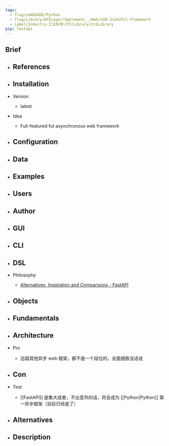 ```yaml
---
tags:
  - flag/LANGUAGE/Python
  - flag/Library/APILayer/Implement__/Web/SSR-Stateful-Framework
  - Label/Industry-工业科学/IT/Library/3rdLibrary
pip: fastapi
---
```


## Brief

- References
    - 

- Installation
    - 

- Version
    - latest

- Idea
    - Full-featured fut asynchronous web framework

- Configuration
    - 

- Data
    - 

- Examples
    - 

- Users
    - 

- Author
    - 

- GUI
    - 

- CLI
    - 

- DSL
    - 

- Philosophy
    - [Alternatives, Inspiration and Comparisons - FastAPI](https://fastapi.tiangolo.com/alternatives/)

- Objects
    - 

- Fundamentals
    - 

- Architecture
    - 

- Pro
    - 远超其他异步 web 框架，都不是一个段位的，全面细致没话说

- Con
    - 

- Test
    - [[FastAPI]] 是集大成者，不出意外的话，将会成为 [[Python|Python]] 第一异步框架（目前已经是了）

- Alternatives
    - 

- Description
    - 

